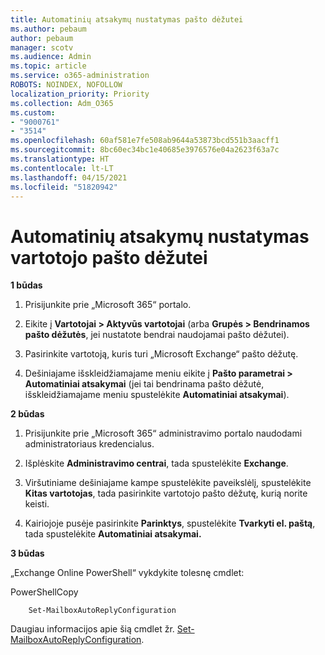 ```yaml
---
title: Automatinių atsakymų nustatymas pašto dėžutei
ms.author: pebaum
author: pebaum
manager: scotv
ms.audience: Admin
ms.topic: article
ms.service: o365-administration
ROBOTS: NOINDEX, NOFOLLOW
localization_priority: Priority
ms.collection: Adm_O365
ms.custom:
- "9000761"
- "3514"
ms.openlocfilehash: 60af581e7fe508ab9644a53873bcd551b3aacff1
ms.sourcegitcommit: 8bc60ec34bc1e40685e3976576e04a2623f63a7c
ms.translationtype: HT
ms.contentlocale: lt-LT
ms.lasthandoff: 04/15/2021
ms.locfileid: "51820942"
---
```

# <a name="set-auto-replies-for-a-users-mailbox"></a>Automatinių atsakymų nustatymas vartotojo pašto dėžutei

**1 būdas**

1. Prisijunkite prie „Microsoft 365“ portalo.

2. Eikite į **Vartotojai > Aktyvūs vartotojai** (arba **Grupės > Bendrinamos pašto dėžutės**, jei nustatote bendrai naudojamai pašto dėžutei).

3. Pasirinkite vartotoją, kuris turi „Microsoft Exchange“ pašto dėžutę.

4. Dešiniajame išskleidžiamajame meniu eikite į **Pašto parametrai > Automatiniai atsakymai** (jei tai bendrinama pašto dėžutė, išskleidžiamajame meniu spustelėkite **Automatiniai atsakymai**).

**2 būdas**

1. Prisijunkite prie „Microsoft 365“ administravimo portalo naudodami administratoriaus kredencialus.

2. Išplėskite **Administravimo centrai**, tada spustelėkite **Exchange**.

3. Viršutiniame dešiniajame kampe spustelėkite paveikslėlį, spustelėkite **Kitas vartotojas**, tada pasirinkite vartotojo pašto dėžutę, kurią norite keisti.

4. Kairiojoje pusėje pasirinkite **Parinktys**, spustelėkite **Tvarkyti el. paštą**, tada spustelėkite **Automatiniai atsakymai.**

**3 būdas**

„Exchange Online PowerShell“ vykdykite tolesnę cmdlet:

PowerShellCopy

```
    Set-MailboxAutoReplyConfiguration
```

Daugiau informacijos apie šią cmdlet žr. [Set-MailboxAutoReplyConfiguration](https://docs.microsoft.com/powershell/module/exchange/mailboxes/set-mailboxautoreplyconfiguration).
